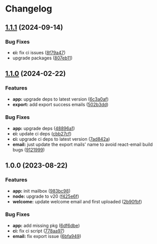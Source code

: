# Changelog

## [1.1.1](https://github.com/clippingkk/mailbox/compare/v1.1.0...v1.1.1) (2024-09-14)


### Bug Fixes

* **ci:** fix ci issues ([8f79a47](https://github.com/clippingkk/mailbox/commit/8f79a478177e7d5e8e727691c70d82aa1d466d6f))
* upgrade packages ([807eb11](https://github.com/clippingkk/mailbox/commit/807eb117cd7621bbb58012619cb76c974466b90a))

## [1.1.0](https://github.com/clippingkk/mailbox/compare/v1.0.0...v1.1.0) (2024-02-22)


### Features

* **app:** upgrade deps to latest version ([6c3a0af](https://github.com/clippingkk/mailbox/commit/6c3a0af595d3a8280f9d3df4e8351fbddf8afa38))
* **export:** add export success emails ([502b3dd](https://github.com/clippingkk/mailbox/commit/502b3ddc00c3b2b0d7dcc6fd3d35e3ed311c2930))


### Bug Fixes

* **app:** upgrade deps ([48896a1](https://github.com/clippingkk/mailbox/commit/48896a1e74e13d34e8faa6eb3a736446bff928be))
* **ci:** update ci deps ([cbb27cf](https://github.com/clippingkk/mailbox/commit/cbb27cf2307f0d5c7ac8e3c7089f83988077b3d9))
* **ci:** upgrade ci deps to latest version ([7ad842a](https://github.com/clippingkk/mailbox/commit/7ad842ad65d68e3f091e58da8046b620287b0a11))
* **email:** just update the export mails' name to avoid react-email build bugs ([9121999](https://github.com/clippingkk/mailbox/commit/9121999cc5c2fae45af97217f23fd0d22b0a9f05))

## 1.0.0 (2023-08-22)


### Features

* **app:** init mailbox ([983bc98](https://github.com/clippingkk/mailbox/commit/983bc9837a31dc2063dcd8a24dbd8381be5947b3))
* **node:** upgrade to v20 ([f425e6f](https://github.com/clippingkk/mailbox/commit/f425e6f12e4291352e94f8aac8425784db138665))
* **welcome:** update welcome email and first uploaded ([2b90fbf](https://github.com/clippingkk/mailbox/commit/2b90fbf86755b58bea4df32c6814857edc260177))


### Bug Fixes

* **app:** add missing pkg ([6df6dbe](https://github.com/clippingkk/mailbox/commit/6df6dbe2e43c2c6994ec63cef6a4af9314a5549f))
* **ci:** fix ci script ([778aa97](https://github.com/clippingkk/mailbox/commit/778aa9794dec4a9ae1a4b52a0d449b9abea2b9b5))
* **email:** fix export issue ([6bfa949](https://github.com/clippingkk/mailbox/commit/6bfa949f1fc1f31ec9ea073f4621c7853fe93f9e))
